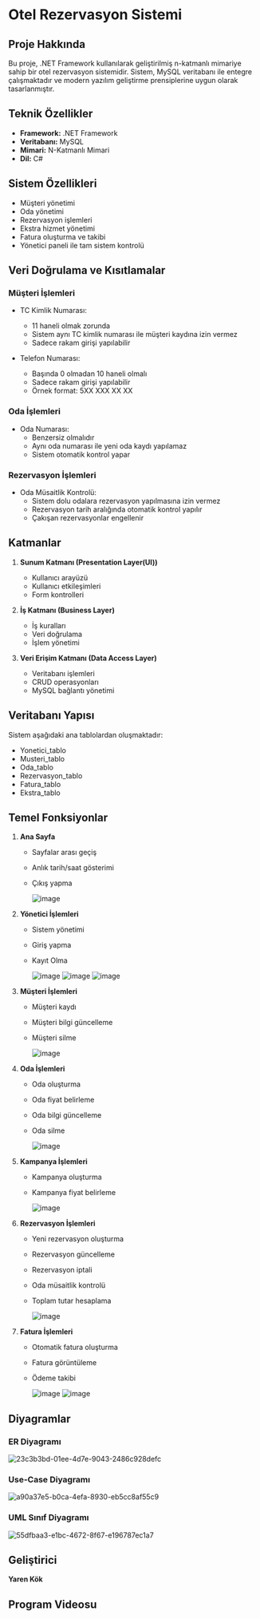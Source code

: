 # Otel Rezervasyon Sistemi

## Proje Hakkında
Bu proje, .NET Framework kullanılarak geliştirilmiş n-katmanlı mimariye sahip bir otel rezervasyon sistemidir. Sistem, MySQL veritabanı ile entegre çalışmaktadır ve modern yazılım geliştirme prensiplerine uygun olarak tasarlanmıştır.

## Teknik Özellikler
- **Framework:** .NET Framework
- **Veritabanı:** MySQL
- **Mimari:** N-Katmanlı Mimari
- **Dil:** C#

## Sistem Özellikleri
- Müşteri yönetimi
- Oda yönetimi
- Rezervasyon işlemleri
- Ekstra hizmet yönetimi
- Fatura oluşturma ve takibi
- Yönetici paneli ile tam sistem kontrolü

## Veri Doğrulama ve Kısıtlamalar

### Müşteri İşlemleri
- TC Kimlik Numarası:
  - 11 haneli olmak zorunda
  - Sistem aynı TC kimlik numarası ile müşteri kaydına izin vermez
  - Sadece rakam girişi yapılabilir

- Telefon Numarası:
  - Başında 0 olmadan 10 haneli olmalı
  - Sadece rakam girişi yapılabilir
  - Örnek format: 5XX XXX XX XX

### Oda İşlemleri
- Oda Numarası:
  - Benzersiz olmalıdır
  - Aynı oda numarası ile yeni oda kaydı yapılamaz
  - Sistem otomatik kontrol yapar

### Rezervasyon İşlemleri
- Oda Müsaitlik Kontrolü:
  - Sistem dolu odalara rezervasyon yapılmasına izin vermez
  - Rezervasyon tarih aralığında otomatik kontrol yapılır
  - Çakışan rezervasyonlar engellenir

## Katmanlar

1. **Sunum Katmanı (Presentation Layer(UI))**
   - Kullanıcı arayüzü
   - Kullanıcı etkileşimleri
   - Form kontrolleri

2. **İş Katmanı (Business Layer)**
   - İş kuralları
   - Veri doğrulama
   - İşlem yönetimi

3. **Veri Erişim Katmanı (Data Access Layer)**
   - Veritabanı işlemleri
   - CRUD operasyonları
   - MySQL bağlantı yönetimi

## Veritabanı Yapısı

Sistem aşağıdaki ana tablolardan oluşmaktadır:
- Yonetici_tablo
- Musteri_tablo
- Oda_tablo
- Rezervasyon_tablo
- Fatura_tablo
- Ekstra_tablo

## Temel Fonksiyonlar

1. **Ana Sayfa**
   - Sayfalar arası geçiş
   - Anlık tarih/saat gösterimi
   - Çıkış yapma
    
     ![image](https://github.com/user-attachments/assets/bbceb69b-a3ea-4bfe-83d7-e2e9c5322244)

1. **Yönetici İşlemleri**
   - Sistem yönetimi
   - Giriş yapma
   - Kayıt Olma
     
     ![image](https://github.com/user-attachments/assets/a36791d5-46bf-4186-bc03-eebc12290425)
     ![image](https://github.com/user-attachments/assets/dd55597c-a5e8-4184-b027-3981690a3f5a)
     ![image](https://github.com/user-attachments/assets/c4821188-0916-475a-ba9d-634b347722cf)



2. **Müşteri İşlemleri**
   - Müşteri kaydı
   - Müşteri bilgi güncelleme
   - Müşteri silme
   
     ![image](https://github.com/user-attachments/assets/a0957940-98cd-4dcd-86a8-b07b2b32007f)

     

3. **Oda İşlemleri**
   - Oda oluşturma
   - Oda fiyat belirleme
   - Oda bilgi güncelleme
   - Oda silme
   
     ![image](https://github.com/user-attachments/assets/61deddf4-afdd-4ff1-986b-9d35f1746ac9)

  
4. **Kampanya İşlemleri**
   - Kampanya oluşturma
   - Kampanya fiyat belirleme
   
     ![image](https://github.com/user-attachments/assets/2a82ea2a-46fd-49f9-a834-5e4b3cebcf4d)


5. **Rezervasyon İşlemleri**
   - Yeni rezervasyon oluşturma
   - Rezervasyon güncelleme
   - Rezervasyon iptali
   - Oda müsaitlik kontrolü
   - Toplam tutar hesaplama
   
     ![image](https://github.com/user-attachments/assets/a95017db-c5c2-4d04-8357-07014a3cc61e)

  
6. **Fatura İşlemleri**
   - Otomatik fatura oluşturma
   - Fatura görüntüleme
   - Ödeme takibi
     
     ![image](https://github.com/user-attachments/assets/341dd1a5-2a34-4130-a11f-7433ce329fb6)
     ![image](https://github.com/user-attachments/assets/c60f30e8-b300-4e94-a7f4-35e673f9e47d)



## Diyagramlar
### ER Diyagramı

![23c3b3bd-01ee-4d7e-9043-2486c928defc](https://github.com/user-attachments/assets/5885c417-bf3c-443d-9e6a-bc1d2a1e0bf9)

### Use-Case Diyagramı

![a90a37e5-b0ca-4efa-8930-eb5cc8af55c9](https://github.com/user-attachments/assets/7bc92ea8-d130-4d10-9cf0-d64f7ecee888)

### UML Sınıf Diyagramı

![55dfbaa3-e1bc-4672-8f67-e196787ec1a7](https://github.com/user-attachments/assets/db1c71f7-3ff2-4239-9375-da9447677cc1)

## Geliştirici

**Yaren Kök**

## Program Videosu


